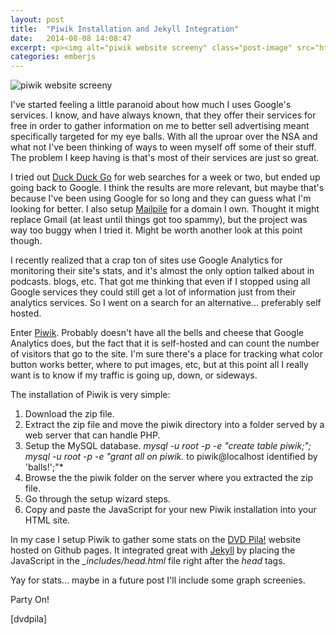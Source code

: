 ```yaml
---
layout: post
title:  "Piwik Installation and Jekyll Integration"
date:   2014-08-08 14:08:47
excerpt: <p><img alt="piwik website screeny" class="post-image" src="http://www.thehoick.com/images/piwik.png"/></p>
categories: emberjs
---
```

<div class="post-inner">

<p><img alt="piwik website screeny" class="post-image" src="http://www.thehoick.com/images/piwik.png" /></p>

<p>I've started feeling a little paranoid about how much I uses Google's services.  I know, and have always known, that they offer their services for free in order to gather information on me to better sell advertising meant specifically targeted for my eye balls.  With all the uproar over the NSA and what not I've been thinking of ways to ween myself off some of their stuff.  The problem I keep having is that's most of their services are just so great.</p>

<p>I tried out <a href="https://duckduckgo.com/" rel="nofollow">Duck Duck Go</a> for web searches for a week or two, but ended up going back to Google.  I think the results are more relevant, but maybe that's because I've been using Google for so long and they can guess what I'm looking for better.  I also setup <a href="https://www.mailpile.is/" rel="nofollow">Mailpile</a> for a domain I own.  Thought it might replace Gmail (at least until things got too spammy), but the project was way too buggy when I tried it.  Might be worth another look at this point though.</p>

<p>I recently realized that a crap ton of sites use Google Analytics for monitoring their site's stats, and it's almost the only option talked about in podcasts. blogs, etc.  That got me thinking that even if I stopped using all Google services they could still get a lot of information just from their analytics services.  So I went on a search for an alternative... preferably self hosted.</p>

<p>Enter <a href="https://www.mailpile.is/" rel="nofollow">Piwik</a>.  Probably doesn't have all the bells and cheese that Google Analytics does, but the fact that it is self-hosted and can count the number of visitors that go to the site.  I'm sure there's a place for tracking what color button works better, where to put images, etc, but  at this point all I really want is to know if my traffic is going up, down, or sideways.</p>

<p>The installation of Piwik is very simple:</p>

<ol>
<li>Download the zip file.</li>
<li>Extract the zip file and move the piwik directory into a folder served by a web server that can handle PHP.</li>
<li>Setup the MySQL database. <em>mysql -u root -p -e "create table piwik;"; mysql -u root -p -e "grant all on piwik.</em> to piwik@localhost identified by 'balls!';"*</li>
<li>Browse the the piwik folder on the server where you extracted the zip file.</li>
<li>Go through the setup wizard steps.</li>
<li>Copy and paste the JavaScript for your new Piwik installation into your HTML site.</li>
</ol>

<p>In my case I setup Piwik to gather some stats on the <a href="http://dvdpila.thehoick.com" rel="nofollow">DVD Pila!</a> website hosted on Github pages.  It integrated great with <a href="http://jekyllrb.com/" rel="nofollow">Jekyll</a> by placing the JavaScript in the <em>_includes/head.html</em> file right after the <em>head</em> tags.</p>

<p>Yay for stats... maybe in a future post I'll include some graph screenies.</p>

<p>Party On!</p>

<p>[dvdpila]</p>
</div>
